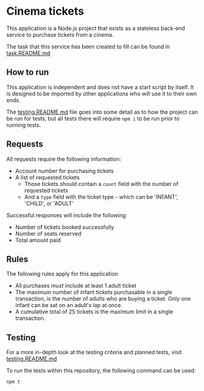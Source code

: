 # Cinema tickets

This application is a Node.js project that exists as a stateless back-end service to purchase
tickets from a cinema.

The task that this service has been created to fill can be found in [task.README.md][1]

[1]: task.README.md

## How to run

This application is independent and does not have a start script by itself. It is designed to
be imported by other applications who will use it to their own ends.

The [testing.README.md][2] file goes into some detail as to how the project can be run for tests,
but all tests there will require `npm i` to be run prior to running tests.

## Requests

All requests require the following information:

* Account number for purchasing tickets
* A list of requested tickets
  * Those tickets should contain a `count` field with the number of requested tickets
  * And a `type` field with the ticket type - which can be 'INFANT', 'CHILD', or 'ADULT'

Successful responses will include the following:
* Number of tickets booked successfully
* Number of seats reserved
* Total amount paid

## Rules

The following rules apply for this application

- All purchases _must_ include at least 1 adult ticket
- The maximum number of infant tickets purchasable in a single transaction, is the number of adults
  who are buying a ticket. Only one infant can be sat on an adult's lap at once.
- A cumulative total of 25 tickets is the maximum limit in a single transaction.

## Testing

For a more in-depth look at the testing criteria and planned tests, visit [testing.README.md][2]

[2]: testing.README.md

To run the tests within this repository, the following command can be used:

```bash
npm t
```
